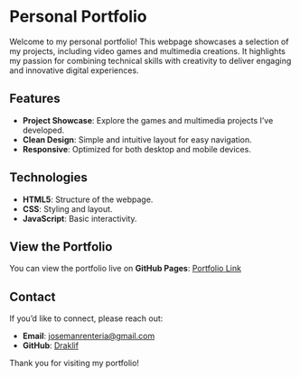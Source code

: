 # Personal Portfolio  

Welcome to my personal portfolio! This webpage showcases a selection of my projects, including video games and multimedia creations. It highlights my passion for combining technical skills with creativity to deliver engaging and innovative digital experiences.  

## Features  

- **Project Showcase**: Explore the games and multimedia projects I’ve developed.  
- **Clean Design**: Simple and intuitive layout for easy navigation.  
- **Responsive**: Optimized for both desktop and mobile devices.  

## Technologies  

- **HTML5**: Structure of the webpage.  
- **CSS**: Styling and layout.  
- **JavaScript**: Basic interactivity.  

## View the Portfolio  

You can view the portfolio live on **GitHub Pages**: [Portfolio Link](https://draklif.github.io/JoseRenteria/)  

## Contact  

If you’d like to connect, please reach out:  
- **Email**: josemanrenteria@gmail.com  
- **GitHub**: [Draklif](https://github.com/Draklif)  

Thank you for visiting my portfolio!  
